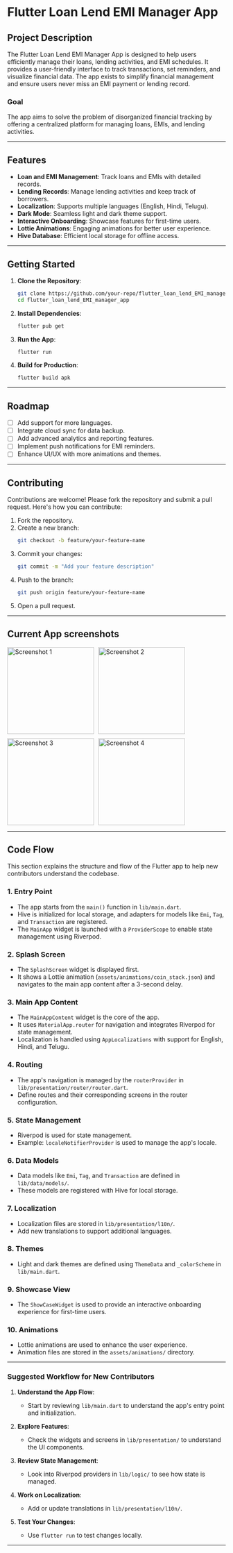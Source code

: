 # Flutter Loan Lend EMI Manager App

## Project Description

The Flutter Loan Lend EMI Manager App is designed to help users efficiently manage their loans, lending activities, and EMI schedules. It provides a user-friendly interface to track transactions, set reminders, and visualize financial data. The app exists to simplify financial management and ensure users never miss an EMI payment or lending record.

### Goal

The app aims to solve the problem of disorganized financial tracking by offering a centralized platform for managing loans, EMIs, and lending activities.

---

## Features

- **Loan and EMI Management**: Track loans and EMIs with detailed records.
- **Lending Records**: Manage lending activities and keep track of borrowers.
- **Localization**: Supports multiple languages (English, Hindi, Telugu).
- **Dark Mode**: Seamless light and dark theme support.
- **Interactive Onboarding**: Showcase features for first-time users.
- **Lottie Animations**: Engaging animations for better user experience.
- **Hive Database**: Efficient local storage for offline access.

---

## Getting Started

1. **Clone the Repository**:
   ```bash
   git clone https://github.com/your-repo/flutter_loan_lend_EMI_manager_app.git
   cd flutter_loan_lend_EMI_manager_app
   ```

2. **Install Dependencies**:
   ```bash
   flutter pub get
   ```

3. **Run the App**:
   ```bash
   flutter run
   ```

4. **Build for Production**:
   ```bash
   flutter build apk
   ```

---

## Roadmap

- [ ] Add support for more languages.
- [ ] Integrate cloud sync for data backup.
- [ ] Add advanced analytics and reporting features.
- [ ] Implement push notifications for EMI reminders.
- [ ] Enhance UI/UX with more animations and themes.

---

## Contributing

Contributions are welcome! Please fork the repository and submit a pull request. Here's how you can contribute:

1. Fork the repository.
2. Create a new branch:
   ```bash
   git checkout -b feature/your-feature-name
   ```
3. Commit your changes:
   ```bash
   git commit -m "Add your feature description"
   ```
4. Push to the branch:
   ```bash
   git push origin feature/your-feature-name
   ```
5. Open a pull request.

---

## Current App screenshots

<div style="display: flex; flex-wrap: wrap; gap: 10px;">
  <img src="https://github.com/user-attachments/assets/3d01ab75-a65b-436d-8239-4f05da7b9df3" alt="Screenshot 1" width="200">
  <img src="https://github.com/user-attachments/assets/bb3e5da7-88ec-4f14-b5e9-afba5aa15330" alt="Screenshot 2" width="200">
  <img src="https://github.com/user-attachments/assets/9f7d7541-aa3b-4ac4-9ccb-b4671a571492" alt="Screenshot 3" width="200">
  <img src="https://github.com/user-attachments/assets/aa824bcc-516f-4c7c-a42b-6266098602a4" alt="Screenshot 4" width="200">
</div>

---

## Code Flow

This section explains the structure and flow of the Flutter app to help new contributors understand the codebase.

### 1. **Entry Point**
- The app starts from the `main()` function in `lib/main.dart`.
- Hive is initialized for local storage, and adapters for models like `Emi`, `Tag`, and `Transaction` are registered.
- The `MainApp` widget is launched with a `ProviderScope` to enable state management using Riverpod.

### 2. **Splash Screen**
- The `SplashScreen` widget is displayed first.
- It shows a Lottie animation (`assets/animations/coin_stack.json`) and navigates to the main app content after a 3-second delay.

### 3. **Main App Content**
- The `MainAppContent` widget is the core of the app.
- It uses `MaterialApp.router` for navigation and integrates Riverpod for state management.
- Localization is handled using `AppLocalizations` with support for English, Hindi, and Telugu.

### 4. **Routing**
- The app's navigation is managed by the `routerProvider` in `lib/presentation/router/router.dart`.
- Define routes and their corresponding screens in the router configuration.

### 5. **State Management**
- Riverpod is used for state management.
- Example: `localeNotifierProvider` is used to manage the app's locale.

### 6. **Data Models**
- Data models like `Emi`, `Tag`, and `Transaction` are defined in `lib/data/models/`.
- These models are registered with Hive for local storage.

### 7. **Localization**
- Localization files are stored in `lib/presentation/l10n/`.
- Add new translations to support additional languages.

### 8. **Themes**
- Light and dark themes are defined using `ThemeData` and `_colorScheme` in `lib/main.dart`.

### 9. **Showcase View**
- The `ShowCaseWidget` is used to provide an interactive onboarding experience for first-time users.

### 10. **Animations**
- Lottie animations are used to enhance the user experience.
- Animation files are stored in the `assets/animations/` directory.

---

### Suggested Workflow for New Contributors

1. **Understand the App Flow**:
   - Start by reviewing `lib/main.dart` to understand the app's entry point and initialization.

2. **Explore Features**:
   - Check the widgets and screens in `lib/presentation/` to understand the UI components.

3. **Review State Management**:
   - Look into Riverpod providers in `lib/logic/` to see how state is managed.

4. **Work on Localization**:
   - Add or update translations in `lib/presentation/l10n/`.

5. **Test Your Changes**:
   - Use `flutter run` to test changes locally.

---
